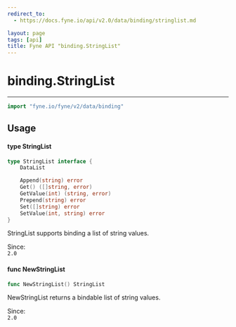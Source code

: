 ```yaml
---
redirect_to:
  - https://docs.fyne.io/api/v2.0/data/binding/stringlist.md

layout: page
tags: [api]
title: Fyne API "binding.StringList"
---
```



# binding.StringList
---
```go
import "fyne.io/fyne/v2/data/binding"
```

## Usage

#### type StringList

```go
type StringList interface {
	DataList

	Append(string) error
	Get() ([]string, error)
	GetValue(int) (string, error)
	Prepend(string) error
	Set([]string) error
	SetValue(int, string) error
}
```

StringList supports binding a list of string values.


<div class="since">Since: <code>
2.0</code></div>

#### func  NewStringList

```go
func NewStringList() StringList
```
NewStringList returns a bindable list of string values.


<div class="since">Since: <code>
2.0</code></div>
